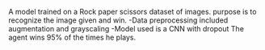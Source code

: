 A model trained on a Rock paper scissors dataset of images. purpose is to recognize the image given and win.
-Data preprocessing included augmentation and grayscaling
-Model used is a CNN with dropout
The agent wins 95% of the times he plays.
